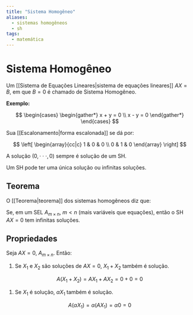 ```yaml
---
title: "Sistema Homogêneo"
aliases:
  - sistemas homogêneos
  - sh
tags:
  - matemática
---
```


# Sistema Homogêneo

Um [[Sistema de Equações Lineares|sistema de equações lineares]] $AX = B$, em que $B = 0$ é chamado de Sistema Homogêneo.

**Exemplo:**

$$
\begin{cases}
\begin{gather*}
x + y = 0 \\
x - y = 0
\end{gather*}
\end{cases}
$$

Sua [[Escalonamento|forma escalonada]] se dá por:

$$
\left[
\begin{array}{cc|c}
1 & 0 & 0 \\
0 & 1 & 0
\end{array}
\right]
$$

A solução $(0, \cdot \cdot \cdot, 0)$ sempre é solução de um SH.

Um SH pode ter uma única solução ou infinitas soluções.

## Teorema

O [[Teorema|teorema]] dos sistemas homogêneos diz que:

Se, em um SEL $A_{m \times n}$, $m < n$ (mais variáveis que equações), então o SH $AX = 0$ tem infinitas soluções.

## Propriedades

Seja $AX = 0$, $A_{m \times n}$. Então:

1. Se $X_1$ e $X_2$ são soluções de $AX = 0$, $X_1 + X_2$ também é solução.

$$A(X_1 + X_2) = AX_1 + AX_2 = 0 + 0 = 0$$

1. Se $X_1$ é solução, $\alpha X_1$ também é solução.

$$A(\alpha X_1) = \alpha(AX_1) = \alpha 0 = 0$$
